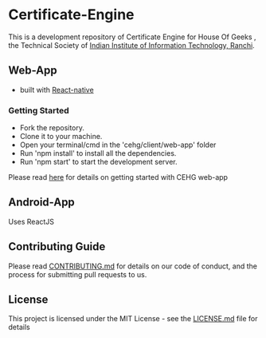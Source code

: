 # Certificate-Engine

This is a development repository of Certificate Engine for House Of Geeks , the Technical Society of [Indian Institute of Information Technology, Ranchi](http://iiitranchi.ac.in/).

## Web-App

- built with [React-native](https://reactnative.dev/docs/getting-started)

### Getting Started

- Fork the repository.
- Clone it to your machine.
- Open your terminal/cmd in the 'cehg/client/web-app' folder
- Run 'npm install' to install all the dependencies.
- Run 'npm start' to start the development server.

Please read [here](https://github.com/houseofgeeks/cehg/blob/master/client/web-app/README.md) for details on getting started with CEHG web-app

## Android-App

Uses ReactJS

## Contributing Guide

Please read [CONTRIBUTING.md](https://github.com/houseofgeeks/cehg/blob/master/CONTRIBUTING.md) for details on our code of conduct, and the process for submitting pull requests to us.

## License

This project is licensed under the MIT License - see the [LICENSE.md](https://github.com/houseofgeeks/cehg/blob/master/LICENSE) file for details
